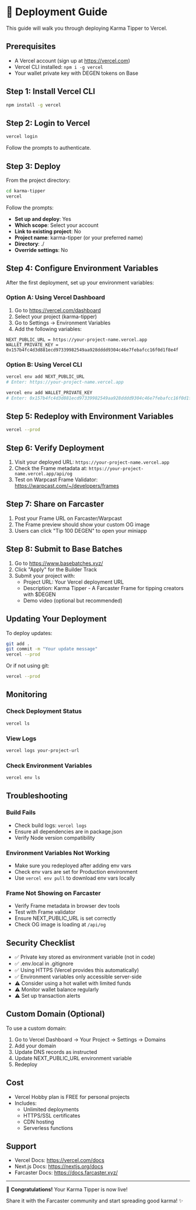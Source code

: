 # 🚀 Deployment Guide

This guide will walk you through deploying Karma Tipper to Vercel.

## Prerequisites

- A Vercel account (sign up at https://vercel.com)
- Vercel CLI installed: `npm i -g vercel`
- Your wallet private key with DEGEN tokens on Base

## Step 1: Install Vercel CLI

```bash
npm install -g vercel
```

## Step 2: Login to Vercel

```bash
vercel login
```

Follow the prompts to authenticate.

## Step 3: Deploy

From the project directory:

```bash
cd karma-tipper
vercel
```

Follow the prompts:
- **Set up and deploy**: Yes
- **Which scope**: Select your account
- **Link to existing project**: No
- **Project name**: karma-tipper (or your preferred name)
- **Directory**: ./
- **Override settings**: No

## Step 4: Configure Environment Variables

After the first deployment, set up your environment variables:

### Option A: Using Vercel Dashboard

1. Go to https://vercel.com/dashboard
2. Select your project (karma-tipper)
3. Go to Settings → Environment Variables
4. Add the following variables:

```
NEXT_PUBLIC_URL = https://your-project-name.vercel.app
WALLET_PRIVATE_KEY = 0x157b4fc4d3d881ecd97339982549aa928dddd9304c46e7febafcc16f0d1f8e4f
```

### Option B: Using Vercel CLI

```bash
vercel env add NEXT_PUBLIC_URL
# Enter: https://your-project-name.vercel.app

vercel env add WALLET_PRIVATE_KEY
# Enter: 0x157b4fc4d3d881ecd97339982549aa928dddd9304c46e7febafcc16f0d1f8e4f
```

## Step 5: Redeploy with Environment Variables

```bash
vercel --prod
```

## Step 6: Verify Deployment

1. Visit your deployed URL: `https://your-project-name.vercel.app`
2. Check the Frame metadata at: `https://your-project-name.vercel.app/api/og`
3. Test on Warpcast Frame Validator: https://warpcast.com/~/developers/frames

## Step 7: Share on Farcaster

1. Post your Frame URL on Farcaster/Warpcast
2. The Frame preview should show your custom OG image
3. Users can click "Tip 100 DEGEN" to open your miniapp

## Step 8: Submit to Base Batches

1. Go to https://www.basebatches.xyz/
2. Click "Apply" for the Builder Track
3. Submit your project with:
   - Project URL: Your Vercel deployment URL
   - Description: Karma Tipper - A Farcaster Frame for tipping creators with $DEGEN
   - Demo video (optional but recommended)

## Updating Your Deployment

To deploy updates:

```bash
git add .
git commit -m "Your update message"
vercel --prod
```

Or if not using git:

```bash
vercel --prod
```

## Monitoring

### Check Deployment Status
```bash
vercel ls
```

### View Logs
```bash
vercel logs your-project-url
```

### Check Environment Variables
```bash
vercel env ls
```

## Troubleshooting

### Build Fails
- Check build logs: `vercel logs`
- Ensure all dependencies are in package.json
- Verify Node version compatibility

### Environment Variables Not Working
- Make sure you redeployed after adding env vars
- Check env vars are set for Production environment
- Use `vercel env pull` to download env vars locally

### Frame Not Showing on Farcaster
- Verify Frame metadata in browser dev tools
- Test with Frame validator
- Ensure NEXT_PUBLIC_URL is set correctly
- Check OG image is loading at `/api/og`

## Security Checklist

- ✅ Private key stored as environment variable (not in code)
- ✅ .env.local in .gitignore
- ✅ Using HTTPS (Vercel provides this automatically)
- ✅ Environment variables only accessible server-side
- ⚠️ Consider using a hot wallet with limited funds
- ⚠️ Monitor wallet balance regularly
- ⚠️ Set up transaction alerts

## Custom Domain (Optional)

To use a custom domain:

1. Go to Vercel Dashboard → Your Project → Settings → Domains
2. Add your domain
3. Update DNS records as instructed
4. Update NEXT_PUBLIC_URL environment variable
5. Redeploy

## Cost

- Vercel Hobby plan is FREE for personal projects
- Includes:
  - Unlimited deployments
  - HTTPS/SSL certificates
  - CDN hosting
  - Serverless functions

## Support

- Vercel Docs: https://vercel.com/docs
- Next.js Docs: https://nextjs.org/docs
- Farcaster Docs: https://docs.farcaster.xyz/

---

🎉 **Congratulations!** Your Karma Tipper is now live!

Share it with the Farcaster community and start spreading good karma! ✨
